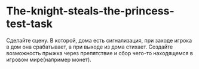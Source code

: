 # The-knight-steals-the-princess-test-task
Сделайте сцену. В которой,  дома есть сигнализация, при заходе игрока в дом она срабатывает, а при выходе из дома стихает. Создайте возможность прыжка через препятствие и сбор чего-то находящемся в игровом мире(например монет).

